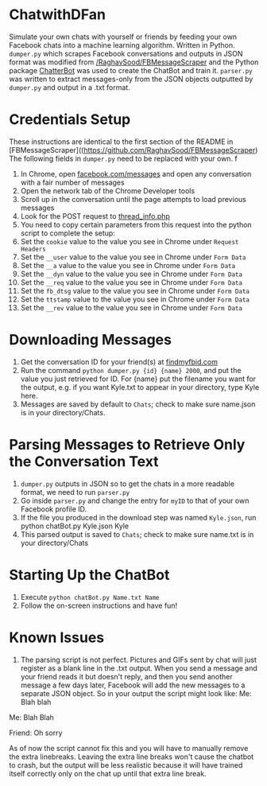 # ChatwithDFan
Simulate your own chats with yourself or friends by feeding your own Facebook chats into a machine learning algorithm. Written in Python.
`dumper.py` which scrapes Facebook conversations and outputs in JSON format was modified from [/RaghavSood/FBMessageScraper](https://github.com/RaghavSood/FBMessageScraper) and the Python package [ChatterBot](https://github.com/gunthercox/ChatterBot) was used to create the ChatBot and train it. `parser.py` was written to extract messages-only from the JSON objects outputted by `dumper.py` and output in a .txt format.

Credentials Setup
=============
These instructions are identical to the first section of the README in [FBMessageScraper]((https://github.com/RaghavSood/FBMessageScraper)
The following fields in `dumper.py` need to be replaced with your own.
f
1. In Chrome, open [facebook.com/messages](https://www.facebook.com/messages/) and open any conversation with a fair number of messages
2. Open the network tab of the Chrome Developer tools
3. Scroll up in the conversation until the page attempts to load previous messages
4. Look for the POST request to [thread\_info.php](https://www.facebook.com/ajax/mercury/thread_info.php)
5. You need to copy certain parameters from this request into the python script to complete the setup:
  1. Set the `cookie` value to the value you see in Chrome under `Request Headers`
  2. Set the `__user` value to the value you see in Chrome under `Form Data` 
  3. Set the `__a` value to the value you see in Chrome under `Form Data`
  4. Set the `__dyn` value to the value you see in Chrome under `Form Data`
  5. Set the `__req` value to the value you see in Chrome under `Form Data`
  6. Set the `fb_dtsg` value to the value you see in Chrome under `Form Data`
  7. Set the `ttstamp` value to the value you see in Chrome under `Form Data`
  8. Set the `__rev` value to the value you see in Chrome under `Form Data`

Downloading Messages
====================
1. Get the conversation ID for your friend(s) at [findmyfbid.com](http://findmyfbid.com)
2. Run the command `python dumper.py {id} {name} 2000`, and put the value you just retrieved for ID. For {name} put the filename you want for the output, e.g. if you want Kyle.txt to appear in your directory, type Kyle here.
3. Messages are saved by default to `Chats`; check to make sure name.json is in your directory/Chats.

Parsing Messages to Retrieve Only the Conversation Text
====================
1. `dumper.py` outputs in JSON so to get the chats in a more readable format, we need to run `parser.py`
2. Go inside `parser.py` and change the entry for `myID` to that of your own Facebook profile ID.
3. If the file you produced in the download step was named `Kyle.json`, run python chatBot.py Kyle.json Kyle
4. This parsed output is saved to `Chats`; check to make sure name.txt is in your directory/Chats

Starting Up the ChatBot
====================
1. Execute `python chatBot.py Name.txt Name`
2. Follow the on-screen instructions and have fun!

Known Issues
============
1. The parsing script is not perfect. Pictures and GIFs sent by chat will just register as a blank line in the .txt output. When you send a message and your friend reads it but doesn't reply, and then you send another message a few days later, Facebook will add the new messages to a separate JSON object. So in your output the script might look like:
Me:
Blah blah


Me:
Blah Blah

Friend:
Oh sorry

As of now the script cannot fix this and you will have to manually remove the extra linebreaks. Leaving the extra line breaks won't cause the chatbot to crash, but the output will be less realistic because it will have trained itself correctly only on the chat up until that extra line break. 


